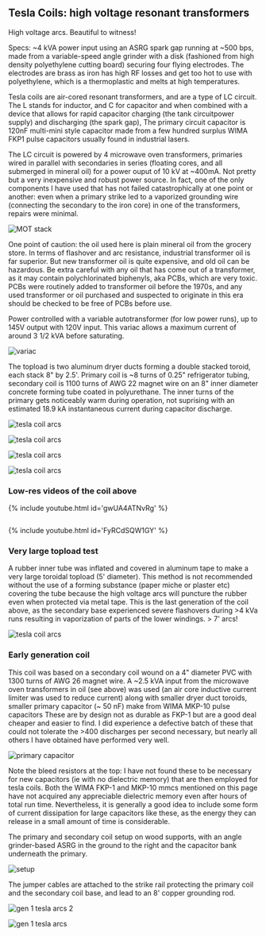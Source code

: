 
## Tesla Coils: high voltage resonant transformers

High voltage arcs.  Beautiful to witness!

Specs: ~4 kVA power input using an ASRG spark gap running at ~500 bps, made from a variable-speed angle grinder with a disk (fashioned from high density polyethylene cutting board) securing four flying electrodes.  The electrodes are brass as iron has high RF losses and get too hot to use with polyethylene, which is a thermoplastic and melts at high temperatures. 

Tesla coils are air-cored resonant transformers, and are a type of LC circuit.  The L stands for inductor, and C for capacitor and when combined with a device that allows for rapid capacitor charging (the tank circuitpower supply) and discharging (the spark gap), The primary circuit capacitor is 120nF multi-mini style capacitor made from a few hundred surplus WIMA FKP1 pulse capacitors usually found in industrial lasers. 

The LC circuit is powered by 4 microwave oven transformers, primaries wired in parallel with secondaries in series (floating cores, and all submerged in mineral oil) for a power ouput of 10 kV at ~400mA.  Not pretty but a very inexpensive and robust power source.  In fact, one of the only components I have used that has not failed catastrophically at one point or another: even when a primary strike led to a vaporized grounding wire (connecting the secondary to the iron core) in one of the transformers, repairs were minimal.

![MOT stack]({{https://blbadger.github.io}}tesla_images/mot_stack.JPG)

One point of caution: the oil used here is plain mineral oil from the grocery store. In terms of flashover and arc resistance, industrial transformer oil is far superior.  But new transformer oil is quite expensive, and old oil can be hazardous. Be extra careful with any oil that has come out of a transformer, as it may contain polychlorinated biphenyls, aka PCBs, which are very toxic.  PCBs were routinely added to transformer oil before the 1970s, and any used transformer or oil purchased and suspected to originate in this era should be checked to be free of PCBs before use.

Power controlled with a variable autotransformer (for low power runs), up to 145V output with 120V input.  This variac allows a maximum current of around 3 1/2 kVA before saturating.

![variac]({{https://blbadger.github.io}}tesla_images/variac.JPG)

The topload is two aluminum dryer ducts forming a double stacked toroid, each stack 8" by 2.5'. Primary coil is ~8 turns of 0.25" refrigerator tubing, secondary coil is 1100 turns of AWG 22 magnet wire on an 8" inner diameter concrete  forming tube coated in polyurethane. The inner turns of the primary gets noticeably warm during operation, not suprising with an estimated 18.9 kA instantaneous current during capacitor discharge.

![tesla coil arcs]({{https://blbadger.github.io}}tesla_images/newtesla.jpg)

![tesla coil arcs]({{https://blbadger.github.io}}tesla_images/tesla_3.jpg)

![tesla coil arcs]({{https://blbadger.github.io}}tesla_images/tesla_4.jpg)

![tesla coil arcs]({{https://blbadger.github.io}}tesla_images/tesla_7.png)

### Low-res videos of the coil above

{% include youtube.html id='gwUA4ATNvRg' %}

![]()

{% include youtube.html id='FyRCdSQW1GY' %}


### Very large topload test

A rubber inner tube was inflated and covered in aluminum tape to make a very large toroidal topload (5' diameter).  This method is not recommended without the use of a forming substance (paper miche or plaster etc) covering the tube because the high voltage arcs will puncture the rubber even when protected via metal tape.  This is the last generation of the coil above, as the secondary base experienced severe flashovers during >4 kVa runs resulting in vaporization of parts of the lower windings.  > 7' arcs!

![tesla coil arcs]({{https://blbadger.github.io}}tesla_images/large_tesla.gif)


### Early generation coil

This coil was based on a secondary coil wound on a 4" diameter PVC with 1300 turns of AWG 26 magnet wire. A ~2.5 kVA input from the microwave oven transformers in oil (see above) was used (an air core inductive current limiter was used to reduce current) along with smaller dryer duct toroids, smaller primary capacitor (~ 50 nF) make from WIMA MKP-10 pulse capacitors These are by design not as durable as FKP-1 but are a good deal cheaper and easier to find.  I did experience a defective batch of these that could not tolerate the >400 discharges per second necessary, but nearly all others I have obtained have performed very well.

![primary capacitor]({{https://blbadger.github.io}}tesla_images/wima_mkp10.JPG)

Note the bleed resistors at the top: I have not found these to be necessary for new capacitors (ie with no dielectric memory) that are then employed for tesla coils.  Both the WIMA FKP-1 and MKP-10 mmcs mentioned on this page have not acquired any appreciable dielectric memory even after hours of total run time.  Nevertheless, it is generally a good idea to include some form of current dissipation for large capacitors like these, as the energy they can release in a small amount of time is considerable.

The primary and secondary coil setup on wood supports, with an angle grinder-based ASRG in the ground to the right and the capacitor bank underneath the primary.

![setup]({{https://blbadger.github.io}}tesla_images/old_tesla.JPG)

The jumper cables are attached to the strike rail protecting the primary coil and the secondary coil base, and lead to an 8' copper grounding rod.

![gen 1 tesla arcs 2]({{https://blbadger.github.io}}tesla_images/tesla_5.JPG)

![gen 1 tesla arcs]({{https://blbadger.github.io}}tesla_images/tesla_6.JPG)



